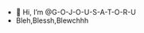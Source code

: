 - 👋 Hi, I’m @G-O-J-O-U-S-A-T-O-R-U
- Bleh,Blessh,Blewchhh

<!---
G-O-J-O-U-S-A-T-O-R-U/G-O-J-O-U-S-A-T-O-R-U is a ✨ special ✨ repository because its `README.md` (this file) appears on your GitHub profile.
You can click the Preview link to take a look at your changes.
--->
